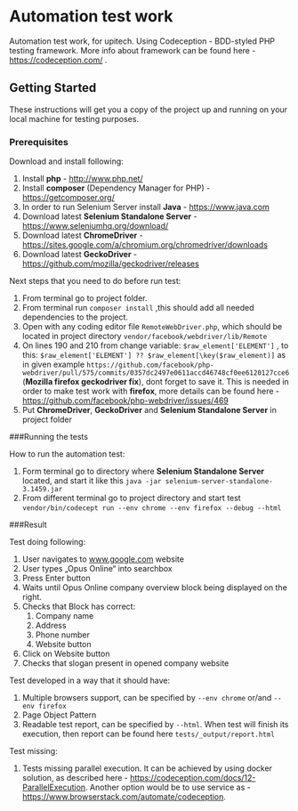Automation test work
=======

Automation test work, for upitech. 
Using Codeception - BDD-styled PHP testing framework. More info about framework can be found here - https://codeception.com/ . 

## Getting Started

These instructions will get you a copy of the project 
up and running on your local machine for testing purposes. 

### Prerequisites

Download and install following:

  1. Install **php** - http://www.php.net/
  2. Install **composer** (Dependency Manager for PHP) - https://getcomposer.org/ 
  3. In order to run Selenium Server install **Java** - https://www.java.com
  4. Download latest **Selenium Standalone Server** - https://www.seleniumhq.org/download/
  5. Download latest **ChromeDriver** - https://sites.google.com/a/chromium.org/chromedriver/downloads
  6. Download latest **GeckoDriver** - https://github.com/mozilla/geckodriver/releases 

Next steps that you need to do before run test:
    
   1. From terminal go to project folder.
   2. From terminal run `composer install` ,this should add all needed dependencies to the project.
   3. Open with any coding editor file `RemoteWebDriver.php`, which should be located in project directory `vendor/facebook/webdriver/lib/Remote`
   4. On lines 190 and 210 from change variable: `$raw_element['ELEMENT']` 
   , to this: `$raw_element['ELEMENT'] ?? $raw_element[\key($raw_element)]` 
   as in given example `https://github.com/facebook/php-webdriver/pull/575/commits/0357dc2497e0611accd46748cf0ee6120127cce6`
   (**Mozilla firefox geckodriver fix**), dont forget to save it. 
   This is needed in order to make test work with **firefox**, more details can be found here - https://github.com/facebook/php-webdriver/issues/469
   5. Put **ChromeDriver**, **GeckoDriver** and **Selenium Standalone Server** in project folder
   
###Running the tests

How to run the automation test:

   1. Form terminal go to directory where **Selenium Standalone Server** 
   located, and start it like this
   `java -jar selenium-server-standalone-3.1459.jar` 
   2. From different terminal go to project directory 
   and start test `vendor/bin/codecept run --env chrome --env firefox --debug --html`


###Result

Test doing following:
 1. User navigates to www.google.com website
 2. User types „Opus Online“ into searchbox
 3. Press Enter button
 4. Waits until Opus Online company overview block being displayed on the right.
 5. Checks that Block has correct:
    1. Company name
    2. Address
    3. Phone number
    4. Website button
 6. Click on Website button
 7. Checks that slogan present in opened company website

Test developed in a way that it should have:

   1. Multiple browsers support, can be specified by 
   `--env chrome` or/and `--env firefox`
   2. Page Object Pattern
   3. Readable test report, can be specified by `--html`. 
   When test will finish its execution, 
   then report can be found here `tests/_output/report.html`
   
Test missing:
  1. Tests missing parallel execution. It can be achieved by using docker solution,
   as described here - https://codeception.com/docs/12-ParallelExecution.
   Another option would be to use service as - https://www.browserstack.com/automate/codeception.
   

